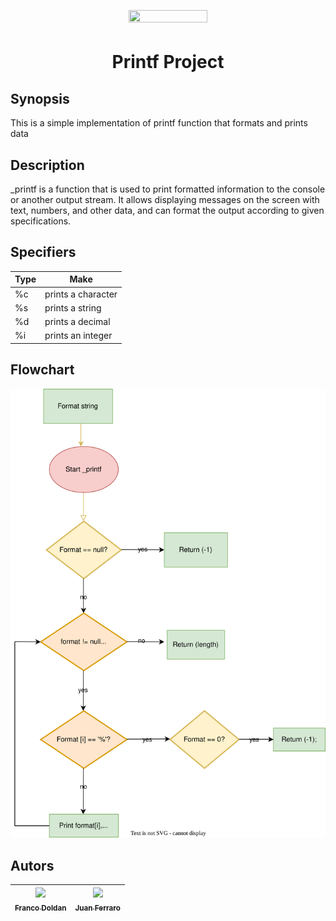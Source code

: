 <h1 align ="center">
<img src="https://holbertonschool.uy/wp-content/themes/holberton/assets/img/logo.png" height="60%" width="50%">
</h1>

<div align="center">
    <h1>Printf Project</h1>
</div>

## Synopsis
This is a simple implementation of printf function that formats and prints 
data

## Description
_printf is a function that is used to print formatted information to the console or another output stream. It allows displaying messages on the screen with text, numbers, and other data, and can format the output according to given specifications.

## Specifiers

|  Type |  Make  |
| ------------ | ------------ |
| %c  | prints a character  |
|  %s  | prints a string
|  %d | prints a decimal  |
|  %i | prints an integer   |

## Flowchart


![Alt text](<diagrama de flujo holberton.drawio (1).svg>)


## Autors
| [<img src="https://avatars.githubusercontent.com/u/135631203?v=4" width=115><br><sub> Franco Doldan </sub>](https://github.com/FrancoDoldan0) |  [<img src="https://avatars.githubusercontent.com/u/135638564?v=4" width=115><br><sub>Juan Ferraro </sub>](https://github.com/DominusJP) |
| :---: | :---: |